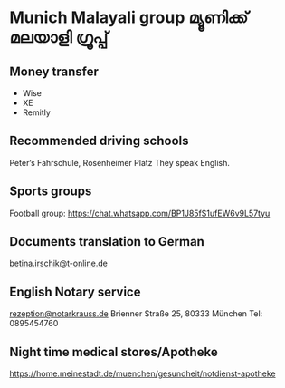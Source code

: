 # Munich Malayali group മ്യൂണിക്ക് മലയാളി ഗ്രൂപ്പ്

## Money transfer 
* Wise
* XE 
* Remitly 

## Recommended driving schools 
Peter’s Fahrschule, Rosenheimer Platz
They speak English. 

## Sports groups 
Football group:
https://chat.whatsapp.com/BP1J85fS1ufEW6v9L57tyu

## Documents translation to German 
betina.irschik@t-online.de

## English Notary service  
rezeption@notarkrauss.de
Brienner Straße 25, 80333 München
Tel:   0895454760

## Night time medical stores/Apotheke 

https://home.meinestadt.de/muenchen/gesundheit/notdienst-apotheke


